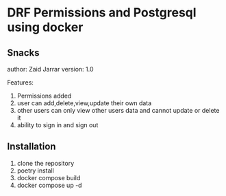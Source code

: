 # DRF Permissions and Postgresql using docker

## Snacks

author: Zaid Jarrar
version: 1.0

Features:
1. Permissions added 
2. user can add,delete,view,update their own data
3. other users can only view other users data and cannot update or delete it
4. ability to sign in and sign out 
   

## Installation

1. clone the repository
2. poetry install
3. docker compose build
4. docker compose up -d 